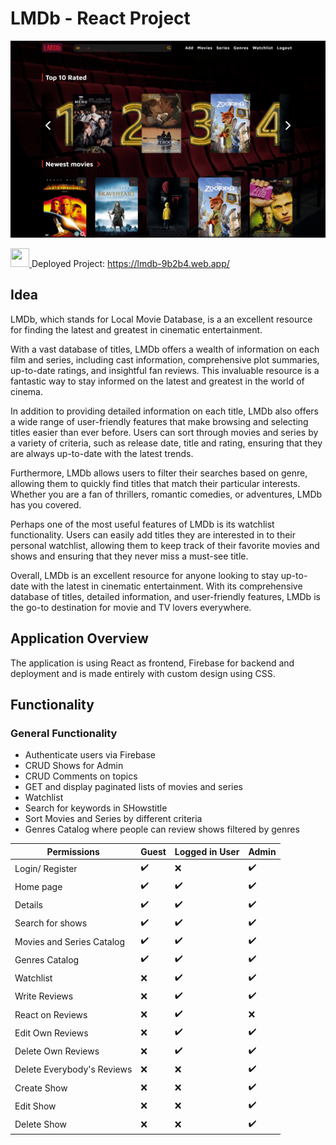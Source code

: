 # LMDb - React Project

![Printscreen-Website](https://github.com/LiaPetrova/LMDb/raw/master/src/assets/Printsreen-Project.jpg)

 <a href="https://lmdb-9b2b4.web.app/" target="_blank" rel="noreferrer"> <img src="https://cdn-icons-png.flaticon.com/512/5988/5988117.png" width="30" height="30" color="#fff" background-color="#fff" margin-top="2px"/> </a> Deployed Project: https://lmdb-9b2b4.web.app/
 

## Idea

LMDb, which stands for Local Movie Database, is a an excellent resource for finding the latest and greatest in cinematic entertainment.

With a vast database of titles, LMDb offers a wealth of information on each film and series, including cast information, comprehensive plot summaries, up-to-date ratings, and insightful fan reviews. This invaluable resource is a fantastic way to stay informed on the latest and greatest in the world of cinema.

In addition to providing detailed information on each title, LMDb also offers a wide range of user-friendly features that make browsing and selecting titles easier than ever before. Users can sort through movies and series by a variety of criteria, such as release date, title and rating, ensuring that they are always up-to-date with the latest trends.

Furthermore, LMDb allows users to filter their searches based on genre, allowing them to quickly find titles that match their particular interests. Whether you are a fan of thrillers, romantic comedies, or adventures, LMDb has you covered.

Perhaps one of the most useful features of LMDb is its watchlist functionality. Users can easily add titles they are interested in to their personal watchlist, allowing them to keep track of their favorite movies and shows and ensuring that they never miss a must-see title.

Overall, LMDb is an excellent resource for anyone looking to stay up-to-date with the latest in cinematic entertainment. With its comprehensive database of titles, detailed information, and user-friendly features, LMDb is the go-to destination for movie and TV lovers everywhere.

## Application Overview

The application is using React as frontend, Firebase for backend and deployment and is made entirely with custom design using CSS.

 ## Functionality
 
 ### General Functionality

  - Authenticate users via Firebase
  - CRUD Shows for Admin
  - CRUD Comments on topics
  - GET and display paginated lists of movies and series
  - Watchlist
  - Search for keywords in SHowstitle
  - Sort Movies and Series by different criteria
  - Genres Catalog where people can review shows filtered by genres


| **Permissions** | Guest  | Logged in User | Admin  |
| --------------- | -----  | -------------- | -----  |
| Login/ Register | ✔️      | ❌             | ✔️    |
| Home page       | ✔️      | ✔️              |  ✔️     |
| Details         | ✔️      | ✔️              |  ✔️     |
| Search for shows| ✔️      | ✔️              |  ✔️     |
| Movies and Series Catalog| ✔️      | ✔️              |  ✔️     |
| Genres Catalog| ✔️      | ✔️              |  ✔️     |
| Watchlist       | ❌      | ✔️              |  ✔️     |
| Write Reviews   | ❌      | ✔️              |  ✔️     |
| React on Reviews| ❌      | ✔️              |  ❌      |
| Edit Own Reviews| ❌      | ✔️              |  ✔️     |
| Delete Own Reviews| ❌      | ✔️              |  ✔️     |
| Delete Everybody's Reviews| ❌      | ❌             |  ✔️     |
| Create Show     | ❌     | ❌             |  ✔️    |
| Edit Show       | ❌     | ❌             |  ✔️    |
| Delete Show     | ❌     | ❌             |  ✔️    |

  
 
